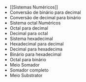 - [[Sistemas Numéricos]]
- Conversão de binário para decimal
- Conversão de decimal para binário 
- Sistema octal Numéricos 
- Octal para decimal
- Decimal para octal
- Sistema hexadecimal 
- Hexadecimal para decimal
- Decimal para hexadecima
- Binário para hexadecimal 
- Octal para binário 
- Meio Somador
- Somador completo
- Meio Substrator